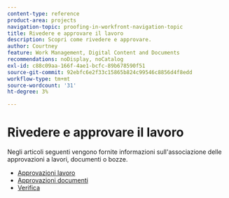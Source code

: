 ```yaml
---
content-type: reference
product-area: projects
navigation-topic: proofing-in-workfront-navigation-topic
title: Rivedere e approvare il lavoro
description: Scopri come rivedere e approvare.
author: Courtney
feature: Work Management, Digital Content and Documents
recommendations: noDisplay, noCatalog
exl-id: c88c09aa-166f-4ae1-bcfc-89b678590f51
source-git-commit: 92ebfc6e2f33c15865b824c99546c8856d4f8edd
workflow-type: tm+mt
source-wordcount: '31'
ht-degree: 3%

---
```


# Rivedere e approvare il lavoro

Negli articoli seguenti vengono fornite informazioni sull&#39;associazione delle approvazioni a lavori, documenti o bozze.

<!-- * [Limited document and proof decision for non-paid users overview](/help/quicksilver/review-and-approve-work/proof-doc-decision-limits.md) -->
* [Approvazioni lavoro](../review-and-approve-work/manage-approvals/manage-approvals.md)
* [Approvazioni documenti](../review-and-approve-work/document-reviews-and-approvals/document-reviews-and-approvals.md)
* [Verifica](../review-and-approve-work/proofing/proofing.md)


